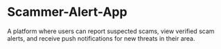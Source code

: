 # Scammer-Alert-App
A platform where users can report suspected scams, view verified scam alerts, and receive push notifications for new threats in their area.
